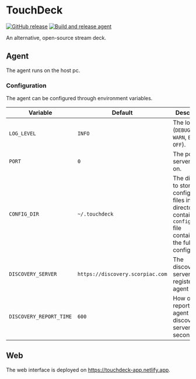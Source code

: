 # TouchDeck

[![GitHub release](https://img.shields.io/github/v/release/TouchDeck/TouchDeck)](https://github.com/TouchDeck/TouchDeck/releases)
[![Build and release agent](https://github.com/TouchDeck/TouchDeck/workflows/Build%20and%20release%20agent/badge.svg)](https://github.com/TouchDeck/TouchDeck/actions?query=workflow%3A%22Build+and+release+agent%22)

An alternative, open-source stream deck.

## Agent

The agent runs on the host pc.

### Configuration

The agent can be configured through environment variables.

| Variable                | Default                          | Description |
|-------------------------|----------------------------------|-------------|
| `LOG_LEVEL`             | `INFO`                           | The log level (`DEBUG`, `INFO`, `WARN`, `ERROR` or `OFF`).
| `PORT`                  | `0`                              | The port the server listens on.
| `CONFIG_DIR`            | `~/.touchdeck`                   | The directory to store configuration files in. This directory contains a `config.json` file containing the full agent configuration.
| `DISCOVERY_SERVER`      | `https://discovery.scorpiac.com` | The discovery server URL to register the agent on.
| `DISCOVERY_REPORT_TIME` | `600`                            | How often to report the agent to the discovery server (in seconds).

## Web

The web interface is deployed on https://touchdeck-app.netlify.app.
